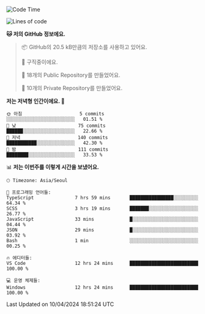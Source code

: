   <!--START_SECTION:waka-->
![Code Time](http://img.shields.io/badge/Code%20Time-495%20hrs%2049%20mins-blue)

![Lines of code](https://img.shields.io/badge/%EC%A0%80%EB%8A%94%20%EC%97%AC%ED%83%9C%EA%B9%8C%EC%A7%80%20-225.9%20thousand%20%EC%A4%84%EC%9D%98%20%EC%BD%94%EB%93%9C%EB%A5%BC%20%EC%9E%91%EC%84%B1%ED%96%88%EC%96%B4%EC%9A%94.-blue)

**🐱 저의 GitHub 정보에요.** 

> 📦 GitHub의 20.5 kB만큼의 저장소를 사용하고 있어요. 
 > 
> 💼 구직중이에요.
 > 
> 📜 18개의 Public Repository를 만들었어요. 
 > 
> 🔑 10개의 Private Repository를 만들었어요. 
 > 
**저는 저녁형 인간이에요. 🦉** 

```text
🌞 아침                     5 commits           ░░░░░░░░░░░░░░░░░░░░░░░░░   01.51 % 
🌆 낮　                     75 commits          ██████░░░░░░░░░░░░░░░░░░░   22.66 % 
🌃 저녁                     140 commits         ███████████░░░░░░░░░░░░░░   42.30 % 
🌙 밤　                     111 commits         ████████░░░░░░░░░░░░░░░░░   33.53 % 
```


📊 **저는 이번주를 이렇게 시간을 보냈어요.** 

```text
🕑︎ Timezone: Asia/Seoul

💬 프로그래밍 언어들: 
TypeScript               7 hrs 59 mins       ████████████████░░░░░░░░░   64.34 % 
SCSS                     3 hrs 19 mins       ███████░░░░░░░░░░░░░░░░░░   26.77 % 
JavaScript               33 mins             █░░░░░░░░░░░░░░░░░░░░░░░░   04.44 % 
JSON                     29 mins             █░░░░░░░░░░░░░░░░░░░░░░░░   03.92 % 
Bash                     1 min               ░░░░░░░░░░░░░░░░░░░░░░░░░   00.25 % 

🔥 에디터들: 
VS Code                  12 hrs 24 mins      █████████████████████████   100.00 % 

💻 운영 체제들: 
Windows                  12 hrs 24 mins      █████████████████████████   100.00 % 
```


 Last Updated on 10/04/2024 18:51:24 UTC
<!--END_SECTION:waka-->
